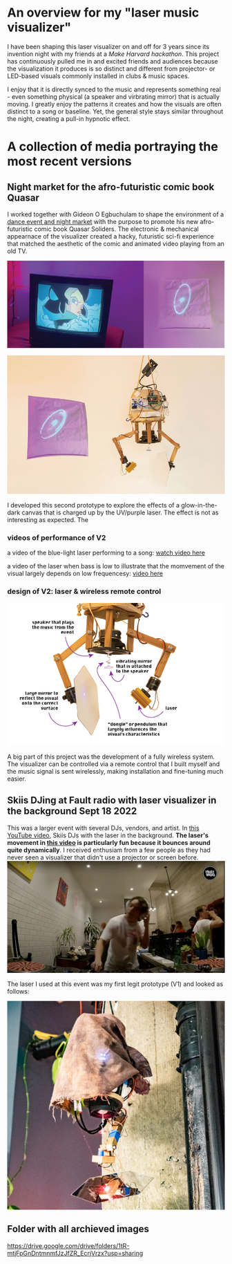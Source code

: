 # An overview for my "laser music visualizer"
I have been shaping this laser visualizer on and off for 3 years since its invention night with my friends at a _Make Harvard hackathon_. This project has continuously pulled me in and excited friends and audiences because the visualization it produces is so distinct and different from  projector- or LED-based visuals commonly installed in clubs & music spaces.  

I enjoy that it is directly synced to the music and represents something real - even something physical (a speaker and virbrating mirror) that is actually moving. I greatly enjoy the patterns it creates and how the visuals are often distinct to a song or baseline. Yet, the general style stays similar throughout the night, creating a pull-in hypnotic effect.


# A collection of media portraying the most recent versions

## Night market for the afro-futuristic comic book Quasar
I worked together with Gideon O Egbuchulam to shape the environment of a [dance event and night market](https://www.instagram.com/p/CzT37VSL3ri/?img_index=1) with the purpose to promote his new afro-futuristic comic book Quasar Soliders. The  electronic & mechanical appearnace of the visualizer created a hacky, futuristic sci-fi experience that matched the aesthetic of the comic and animated video playing from an old TV. 

![](../media/ELECYT-LASER-VIZ-A-general-graphics-02.png)

![](../media/ELECYT-LASER-VIZ-A-general-graphics-03.png)

I developed this second prototype to explore the effects of a glow-in-the-dark canvas that is charged up by the UV/purple laser. The effect is not as interesting as expected. The 

### videos of performance of V2
a video of the blue-light laser performing to a song: [watch video here](https://drive.google.com/file/d/1l1MZriswP_XaEk1L2y1xKXLuPloSW3ox/view?usp=sharing)

a video of the laser when bass is low to illustrate that the momvement of the visual largely depends on low frequencesy: [video here](https://drive.google.com/file/d/1kzZRIBprKgb_-05AWdPADXQzIdXBEBcN/view?usp=sharing)


### design of V2: laser & wireless remote control

![](../media/ELECYT-LASER-VIZ-A-general-graphics-01.png)


A big part of this project was the development of a fully wireless system. The visualizer can be controlled via a remote control that I built myself and the music signal is sent wirelessly, making installation and fine-tuning much easier. 


## Skiis DJing at Fault radio with laser visualizer in the background Sept 18 2022
This was a larger event with several DJs, vendors, and artist. In [this YouTube video](https://www.youtube.com/watch?v=yF6J6Qs61sM), Skiis DJs with the laser in the background. **The laser's movement in [this video](https://www.youtube.com/watch?v=yF6J6Qs61sM) is particularly fun because it bounces around quite dynamically**. I received enthusiam from a few people as they had never seen a visualizer that didn't use a projector or screen before. 
![](../media/cleanshot_2023-11-06-at-20-38-04@2x.png)

The laser I used at this event was my first legit prototype (V1) and looked as follows:

![](../media/cleanshot_2023-11-06-at-21-01-27@2x.png)



## Folder with all archieved images

https://drive.google.com/drive/folders/1tR-mtjFpGnDntmnmfJzJfZR_EcrjVrzx?usp=sharing

